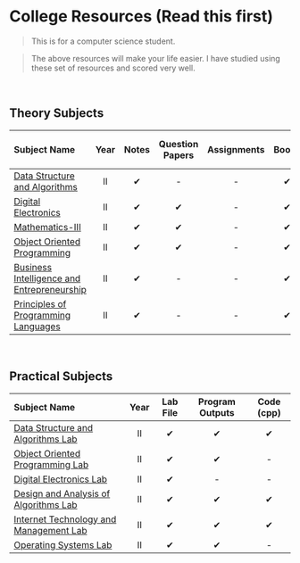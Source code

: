 # College Resources (Read this first)

> This is for a computer science student.

> The above resources will make your life easier. I have studied using these set of resources and scored very well.

<br>

## Theory Subjects

Subject Name                                                                         | Year | Notes | Question Papers | Assignments | Books | Extra Helpful Resources |
:--------------------------------------------------------------------------------------|:----:|:-----:|:---------------:|:-----------:|:-----:|:-----------------------:|
[Data Structure and Algorithms](Semester%203/Data%20Structure%20and%20Algorithms)      |  II  |   ✔   |   -             |   -         |   ✔  |   ✔                     |
[Digital Electronics](Semester%203/Digital%20Electronics)                              |  II  |   ✔   |   ✔            |   -          |   ✔  |   ✔                    |
[Mathematics-III](Semester%203/Mathematics-III)                                        |  II  |   ✔   |   ✔            |   -          |   ✔  |   -                     |
[Object Oriented Programming](Semester%203/Object%20Oriented%20Programming)            | II   |   ✔   |   ✔            |   -          |   ✔  |   -                     |
[Business Intelligence and Entrepreneurship](Semester%203/Business%20Intelligence%20and%20Entrepreneurship) | II |   ✔  |   -   |   - |   ✔  |   -                     |
[Principles of Programming Languages](Semester%203/Principles%20of%20Programming%20Languages) | II |   ✔   | -          |  -          |   ✔  |   -                     |




<br>

## Practical Subjects

Subject Name                                                                                             | Year | Lab File | Program Outputs            | Code (cpp) |  
:--------------------------------------------------------------------------------------------------------|:----:|:--------:|:--------------------------:|:----------:|
[Data Structure and Algorithms Lab](Semester%203/Data%20Structure%20and%20Algorithms%20Lab)              |  II  |   ✔      |   ✔                       |   ✔        |
[Object Oriented Programming Lab](Semester%203/Object%20Oriented%20Programming%20Lab)                    |  II  |   ✔      |   ✔                       |   -        |
[Digital Electronics Lab](Semester%203/Digital%20Electronics%20Lab)                                      |  II  |   ✔      |   -                       |   -         |
[Design and Analysis of Algorithms Lab](Semester%204/Design%20and%20Analysis%20of%20Algorithms%20Lab)    |  II  |   ✔      |   ✔                       |   ✔        | 
[Internet Technology and Management Lab](Semester%204/Internet%20Technology%20and%20Management%20Lab)    |  II  |   ✔      |   ✔                       |   ✔        |
[Operating Systems Lab](Semester%204/Operating%20Systems%20Lab)                                          |  II  |   ✔      |   ✔                       |   -        |
